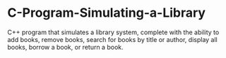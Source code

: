 # C-Program-Simulating-a-Library
C++ program that simulates a library system, complete with the ability to add books, remove books, search for books by title or author, display all books, borrow a book, or return a book.

